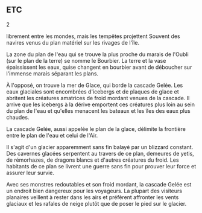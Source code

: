 ## ETC


2

librement entre les mondes, mais les tempêtes projettent
Souvent des navires venus du plan matériel sur les rivages
de l'île.

La zone du plan de l'eau qui se trouve la plus proche
du marais de l'Oubli (sur le plan de la terre) se nomme le
Bourbier. La terre et la vase épaississent les eaux, quise
changent en bourbier avant de déboucher sur l'immense
marais séparant les plans.

À l'opposé, on trouve la mer de Glace, qui borde la
cascade Gelée. Les eaux glaciales sont encombrées
d'icebergs et de plaques de glace et abritent les créatures
amatrices de froid mordant venues de la cascade. Il arrive
que les icebergs à la dérive emportent ces créatures plus loin
au sein du plan de l'eau et qu'elles menacent les bateaux et
les îles des eaux plus chaudes.

La cascade Gelée, aussi appelée le plan de la glace,
délimite la frontière entre le plan de l'eau et celui de l'Air.

Il s'agit d'un glacier apparemment sans fin balayé par un
blizzard constant. Des cavernes glacées serpentent au
travers de ce plan, demeures de yetis, de rémorhazes, de
dragons blancs et d'autres créatures du froid. Les habitants
de ce plan se livrent une guerre sans fin pour prouver leur
force et assurer leur survie.

Avec ses monstres redoutables et son froid mordant,
la cascade Gelée est un endroit bien dangereux pour les
voyageurs. La plupart des visiteurs planaires veillent à rester
dans les airs et préfèrent affronter les vents glaciaux et les
rafales de neige plutôt que de poser le pied sur le glacier.
